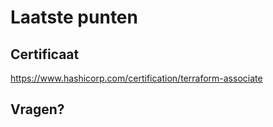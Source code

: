 # Laatste punten

## Certificaat

https://www.hashicorp.com/certification/terraform-associate

## Vragen?